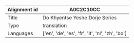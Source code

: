|Alignment id | A0C2C10CC
| --- | --- 
|Title | Do Khyentse Yeshe Dorje Series 
|Type | translation
|Languages | ['en', 'de', 'es', 'fr', 'it', 'nl', 'zh', 'bo']